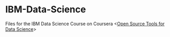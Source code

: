 # IBM-Data-Science
Files for the IBM Data Science Course on Coursera
<[Open Source Tools for Data Science](https://github.com/manderzzzz/IBM-Data-Science/tree/master/Open%20Source%20tools%20for%20Data%20Science)>
